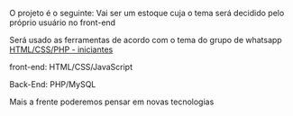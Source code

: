 
<p>O projeto é o seguinte:                                                                                                                                                       Vai ser um estoque cuja o tema será decidido pelo próprio usuário no front-end

Será usado as ferramentas de acordo com o tema do grupo de whatsapp <a href="https://chat.whatsapp.com/HzDNItC3hrQ1mU4TnVE9SP">HTML/CSS/PHP - iniciantes</a>

front-end:
        HTML/CSS/JavaScript

Back-End:
        PHP/MySQL

Mais a frente poderemos pensar em novas tecnologias</p>